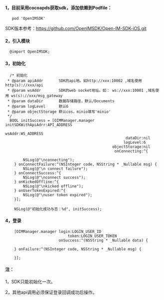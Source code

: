 #### 1，目前采用cocoapds获取sdk，添加依赖到Podfile：

       pod 'OpenIMSDK'

SDK版本参考：https://github.com/OpenIMSDK/Open-IM-SDK-iOS.git

#### 2，引入模块

      @import OpenIMSDK;

#### 3，初始化

```
  /* 初始化
 * @param apiAddr       SDK的api地。如http://xxx:10002 ,域名使用 http(s)://xxx/api
 * @param wsAddr        SDK的web socket地址。如： ws://xxx:10001 ,域名使用 ws(s)://xxx/msg_gateway
 * @param dataDir       数据存储路径，默认/Documents
 * @param logLevel      默认6
 * @param objectStorage 默认cos，minio填写'minio'
 */
  BOOL initSuccess = [OIMManager.manager initSDKWithApiAdrr:API_ADDRESS
                                                       wsAddr:WS_ADDRESS
                                                      dataDir:nil
                                                     logLevel:6
                                                objectStorage:nil
                                                 onConnecting:^{
        
        NSLog(@"\nconnecting");
    } onConnectFailure:^(NSInteger code, NSString * _Nullable msg) {
        NSLog(@"\n connect failure");
    } onConnectSuccess:^{
        NSLog(@"\nconnect success");
    } onKickedOffline:^{
        NSLog(@"\nkicked offline");
    } onUserTokenExpired:^{
        NSLog(@"\nuser token expired");
    }];
    
    NSLog(@"初始化成功与否：%d", initSuccess);

```


#### 4，登录

```
    [OIMManager.manager login:LOGIN_USER_ID
                            token:LOGIN_USER_TOKEN
                        onSuccess:^(NSString * _Nullable data) {

    } onFailure:^(NSInteger code, NSString * _Nullable msg) {

    }];
```



#### 注：

1，SDK只能初始化一次。

2，其他api调用必须保证登录回调成功后操作。
